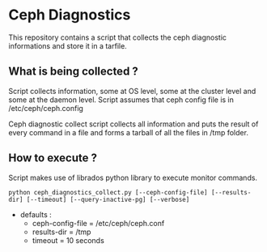 # Ceph Diagnostics

This repository contains a script that collects the ceph diagnostic informations and store it in a tarfile.

## What is being collected ?

Script collects information, some at OS level, some at the cluster level and some at the daemon level. Script assumes that ceph config file is in /etc/ceph/ceph.config

Ceph diagnostic collect script collects all information and puts the result of every command in a file and forms a tarball of all the files in /tmp folder.


## How to execute ?
Script makes use of librados python library to execute monitor commands. 

`python ceph_diagnostics_collect.py [--ceph-config-file] [--results-dir] [--timeout] [--query-inactive-pg] [--verbose]`
- defaults :
    - ceph-config-file = /etc/ceph/ceph.conf
    - results-dir = /tmp
    - timeout = 10 seconds
     

